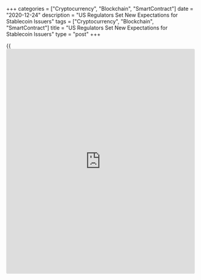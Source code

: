 +++
categories = ["Cryptocurrency", "Blockchain", "SmartContract"]
date = "2020-12-24"
description = "US Regulators Set New Expectations for Stablecoin Issuers"
tags = ["Cryptocurrency", "Blockchain", "SmartContract"]
title = "US Regulators Set New Expectations for Stablecoin Issuers"
type = "post"
+++

{{<iframe id="large-banner" src="https://www.bounty.group/#slide=4.0" width="100%" height="600" scrolling="no" style="border: 0px solid rgb(216, 221, 230); border-radius: 3px;">}}

A group of leading U.S. financial regulators has released a new
statement on stablecoins. One of the headlining topics of crypto
[regulation](https://www.playgroundfx.com/blog/forex-broker-regulation/) [news](https://www.letsplayfx.com/blog/forex-news-website/) this year, stablecoins were the main topic of a Dec. 23
statement the President’s Working Group on Financial Markets, or PWG.
The PWG includes representation from the Treasury, the Federal Reserve,
the Securities and Exchange Commission, and the Commodity Futures
Trading Commission.

![US Federal Regulators Set New Expectations for Stablecoin Issuers][1]

The group’s stated opinions were hardly revolutionary, mostly saying
that stablecoin issuers would need to abide by all the typical rules of
the road in [terms](https://www.fintechee.com/terms/) of financial law. The regulators say that stablecoins
need to have systems in place to abide by all applicable anti-money
laundering requirements before coming to market.

Morever, the regulators did not say that stablecoins are necessarily
currencies or commodities, which are subject to less aggressive
[regulation](https://www.playgroundfx.com/blog/forex-broker-regulation/) than securities or derivatives. They instead left the
question open:

> “Depending on its design and other factors, a stablecoin may
constitute a security, commodity, or derivative subject to the U.S.
federal securities, commodity, and/or derivatives laws.”

The announcement quotes Treasury Deputy Secretary Justin Muzinich as
saying, “The statement reflects a commitment to both promote the
important benefits of innovation and to achieve critical objectives
related to national security and financial stability.”

_Source:[FXPro][2]_

   1. /files/downloads/9/1/2/91241cd61d1723c95d21410888e2d909_32766e58449197b055361dd8d8141dd4.png
   2. /geturl/index/db4465fe6a4cf05107493863acc7c17dfbc4df74/